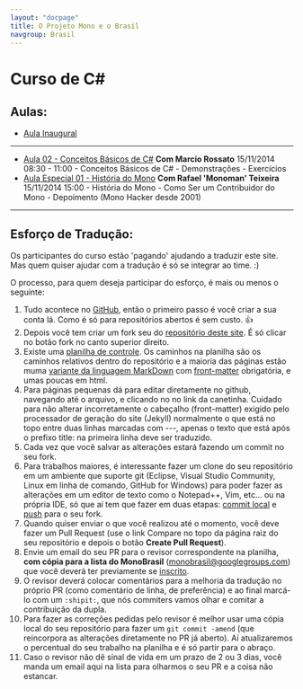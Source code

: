 ```yaml
---
layout: "docpage"
title: O Projeto Mono e o Brasil
navgroup: Brasil
---
```


Curso de C#
==================

Aulas:
------

- [Aula Inaugural](https://www.youtube.com/watch?v=EuAkD7PS0Ao#t=871)

---

- [Aula 02 - Conceitos Básicos de C#]() __Com Marcio Rossato__
    15/11/2014  08:30 - 11:00
        - Conceitos Básicos de C#
        - Demonstrações
        - Exercícios
- [Aula Especial 01 - História do Mono]() __Com Rafael 'Monoman' Teixeira__
    15/11/2014  15:00
        - História do Mono
        - Como Ser um Contribuidor do Mono 
        - Depoimento (Mono Hacker desde 2001)

---

Esforço de Tradução:
--------------------

Os participantes do curso estão 'pagando' ajudando a traduzir este site. Mas quem quiser ajudar com a tradução é só se integrar ao time. :)

O processo, para quem deseja participar do esforço, é mais ou menos o seguinte:

1. Tudo acontece no [GitHub](https://github.com), então o primeiro passo é você criar a sua conta lá. Como é só para repositórios abertos é sem custo. :+1:
2. Depois você tem criar um fork seu do [repositório deste site](https://github.com/MonoBrasil/website). É só clicar no botão fork no canto superior direito.
3. Existe uma [planilha de controle](https://docs.google.com/spreadsheets/d/1B_iFGvaDhm8jSC0STXHdNgQAX57DRaY8F3wd-7czSjA/edit#gid=1820428232). Os caminhos na planilha são os caminhos relativos dentro do repositório e a maioria das páginas estão muma [variante da linguagem MarkDown](https://help.github.com/articles/github-flavored-markdown/) com [front-matter](https://help.github.com/articles/using-jekyll-with-pages/#frontmatter-is-required) obrigatória, e umas poucas em html.
4. Para páginas pequenas dá para editar diretamente no github, navegando até o arquivo, e clicando no no link da canetinha.
Cuidado para não alterar incorretamente o cabeçalho (front-matter) exigido pelo processador de geração do site (Jekyll) normalmente o que está no topo entre duas linhas marcadas com ---, apenas o texto que está após o prefixo title: na primeira linha deve ser traduzido.
5. Cada vez que você salvar as alterações estará fazendo um commit no seu fork.
6. Para trabalhos maiores, é interessante fazer um clone do seu repositório em um ambiente que suporte git (Eclipse, Visual Studio Community, Linux em linha de comando, GitHub for Windows) para poder fazer as alterações em um editor de texto como o Notepad++, Vim, etc... ou na própria IDE, só que aí tem que fazer em duas etapas: [commit local](https://www.kernel.org/pub/software/scm/git/docs/git-commit.html) e [push](https://www.kernel.org/pub/software/scm/git/docs/git-push.html) para o seu fork.
7. Quando quiser enviar o que você realizou até o momento, você deve fazer um Pull Request (use o link Compare no topo da página raiz do seu repositório e depois o botão **Create Pull Request**).
8. Envie um email do seu PR para o revisor correspondente na planilha, **com cópia para a lista do MonoBrasil** (monobrasil@googlegroups.com) que você deverá ter previamente se [inscrito](https://groups.google.com/forum/#!forum/monobrasil). 
9. O revisor deverá colocar comentários para a melhoria da tradução no próprio PR (como comentário de linha, de preferência) e ao final marcá-lo com um ```:shipit:```, que nós commiters vamos olhar e comitar a contribuição da dupla. 
10. Para fazer as correções pedidas pelo revisor é melhor usar uma cópia local do seu repositório para fazer um ```git commit -amend``` (que reincorpora as alterações diretamente no PR já aberto). Aí atualizaremos o percentual do seu trabalho na planilha e é só partir para o abraço.
11. Caso o revisor não dê sinal de vida em um prazo de 2 ou 3 dias, você manda um email aqui na lista para olharmos o seu PR e a coisa não estancar.
